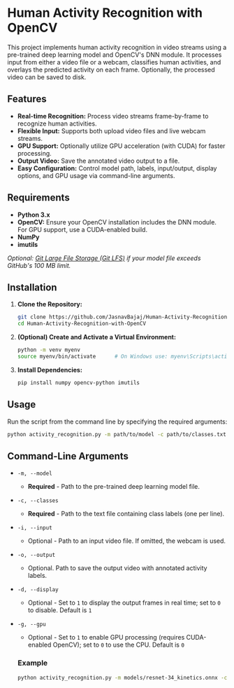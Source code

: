 # Human Activity Recognition with OpenCV

This project implements human activity recognition in video streams using a pre-trained deep learning model and OpenCV's DNN module. It processes input from either a video file or a webcam, classifies human activities, and overlays the predicted activity on each frame. Optionally, the processed video can be saved to disk.

## Features

- **Real-time Recognition:** Process video streams frame-by-frame to recognize human activities.
- **Flexible Input:** Supports both upload video files and live webcam streams.
- **GPU Support:** Optionally utilize GPU acceleration (with CUDA) for faster processing.
- **Output Video:** Save the annotated video output to a file.
- **Easy Configuration:** Control model path, labels, input/output, display options, and GPU usage via command-line arguments.

## Requirements

- **Python 3.x**
- **OpenCV:** Ensure your OpenCV installation includes the DNN module. For GPU support, use a CUDA-enabled build.
- **NumPy**
- **imutils**

_Optional: [Git Large File Storage (Git LFS)](https://git-lfs.github.com/) if your model file exceeds GitHub's 100 MB limit._

## Installation

1. **Clone the Repository:**

   ```bash
   git clone https://github.com/JasnavBajaj/Human-Activity-Recognition.git
   cd Human-Activity-Recognition-with-OpenCV
   ```
2. **(Optional) Create and Activate a Virtual Environment:**

   ```bash
   python -m venv myenv
   source myenv/bin/activate      # On Windows use: myenv\Scripts\activate
   ```
3. **Install Dependencies:**

   ```bash
   pip install numpy opencv-python imutils
   ```

## Usage 

Run the script from the command line by specifying the required arguments:

```bash
python activity_recognition.py -m path/to/model -c path/to/classes.txt [-i path/to/input_video] [-o path/to/output_video] [-d 1] [-g 0]
```

## Command-Line Arguments
- `-m, --model`
   - **Required** - Path to the pre-trained deep learning model file.
- `-c, --classes`
   - **Required** - Path to the text file containing class labels (one per line).
- `-i, --input`
   - Optional - Path to an input video file. If omitted, the webcam is used.
- `-o, --output`
   - Optional. Path to save the output video with annotated activity labels.
- `-d, --display`
   - Optional - Set to `1` to display the output frames in real time; set to `0` to disable. Default is `1`
- `-g, --gpu`
   - Optional - Set to `1` to enable GPU processing (requires CUDA-enabled OpenCV); set to `0` to use the CPU. Default is `0`
 
  ### Example
   
   ```bash
   python activity_recognition.py -m models/resnet-34_kinetics.onnx -c models/labels.txt -i input_video.mp4 -o output_video.mp4 -d 1 -g 0
   ```


